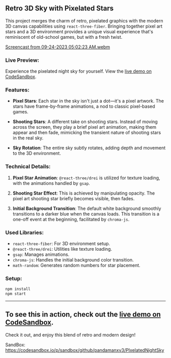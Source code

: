 ## Retro 3D Sky with Pixelated Stars

This project merges the charm of retro, pixelated graphics with the modern 3D canvas capabilities using `react-three-fiber`. Bringing together pixel art stars and a 3D environment provides a unique visual experience that's reminiscent of old-school games, but with a fresh twist.

[Screencast from 09-24-2023 05:02:23 AM.webm](https://github.com/pandamanxv3/PIxelatedNightSky/assets/92925204/c2d927b6-36a4-481e-805a-0de466921f22)

### Live Preview:

Experience the pixelated night sky for yourself. View the [live demo on CodeSandbox](https://codesandbox.io/p/sandbox/github/pandamanxv3/PIxelatedNightSky).

### Features:

- **Pixel Stars**: Each star in the sky isn't just a dot—it's a pixel artwork. The stars have frame-by-frame animations, a nod to classic pixel-based games.
  
- **Shooting Stars**: A different take on shooting stars. Instead of moving across the screen, they play a brief pixel art animation, making them appear and then fade, mimicking the transient nature of shooting stars in the real sky.

- **Sky Rotation**: The entire sky subtly rotates, adding depth and movement to the 3D environment.

### Technical Details:

1. **Pixel Star Animation**: `@react-three/drei` is utilized for texture loading, with the animations handled by `gsap`.
  
2. **Shooting Star Effect**: This is achieved by manipulating opacity. The pixel art shooting star briefly becomes visible, then fades.

3. **Initial Background Transition**: The default white background smoothly transitions to a darker blue when the canvas loads. This transition is a one-off event at the beginning, facilitated by `chroma-js`.

### Used Libraries:

- `react-three-fiber`: For 3D environment setup.
- `@react-three/drei`: Utilities like texture loading.
- `gsap`: Manages animations.
- `chroma-js`: Handles the initial background color transition.
- `math-random`: Generates random numbers for star placement.

### Setup:

```bash
npm install
npm start
```
---
To see this in action, check out the [live demo on CodeSandbox](https://codesandbox.io/p/sandbox/github/pandamanxv3/PIxelatedNightSky).
---
Check it out, and enjoy this blend of retro and modern design!

SandBox: https://codesandbox.io/p/sandbox/github/pandamanxv3/PIxelatedNightSky

